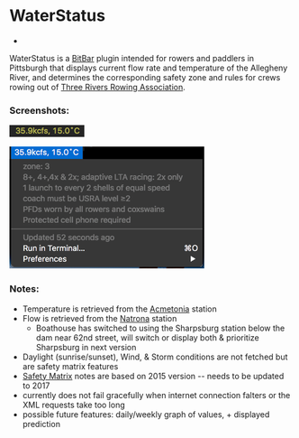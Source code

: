 # WaterStatus
-
WaterStatus is a [BitBar](https://github.com/matryer/bitbar) plugin intended for rowers and paddlers in Pittsburgh that displays current flow rate and temperature of the Allegheny River, and determines the corresponding safety zone and rules for crews rowing out of [Three Rivers Rowing Association](http://threeriversrowing.org/).

### Screenshots:
![darkmenu](./screenshots/menu.png)

![expanded](./screenshots/expanded.png)

### Notes:
- Temperature is retrieved from the [Acmetonia](https://waterdata.usgs.gov/usa/nwis/uv?03049640) station
- Flow is retrieved from the [Natrona](https://waterdata.usgs.gov/usa/nwis/uv?03049500) station 
  - Boathouse has switched to using the Sharpsburg station below the dam near 62nd street, will switch or display both & prioritize Sharpsburg in next version
- Daylight (sunrise/sunset), Wind, & Storm conditions are not fetched but are safety matrix features
- [Safety Matrix](http://threeriversrowing.org/wp-content/uploads/2013/06/Safety-Matrix-Updated-3.31.15.pdf) notes are based on 2015 version -- needs to be updated to 2017
- currently does not fail gracefully when internet connection falters or the XML requests take too long
- possible future features: daily/weekly graph of values, + displayed prediction

